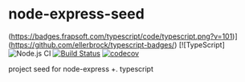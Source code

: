 # node-express-seed 
(https://badges.frapsoft.com/typescript/code/typescript.png?v=101)](https://github.com/ellerbrock/typescript-badges/) [![TypeScript] ![Node.js CI](https://github.com/tuev/node-express-seed/workflows/Node.js%20CI/badge.svg) [![Build Status](https://travis-ci.com/tuev/node-express-seed.svg?branch=master)](https://travis-ci.com/tuev/node-express-seed) [![codecov](https://codecov.io/gh/tuev/node-express-seed/branch/master/graph/badge.svg)](https://codecov.io/gh/tuev/node-express-seed)


project seed for node-express +. typescript
